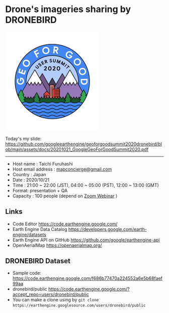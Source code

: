 # Drone's imageries sharing by DRONEBIRD

<img src="https://github.com/googleearthengine/geoforgoodsummit2020dronebird/blob/main/assets/img/20-21-OCT_G4G_2020-07-31.jpg?raw=true" width="300" >

Today's my slide:
https://github.com/googleearthengine/geoforgoodsummit2020dronebird/blob/main/assets/docs/20201021_GoogleGeoForGoodSummit2020.pdf

---

* Host name : Taichi Furuhashi
* Host email address : mapconcierge@gmail.com
* Country : Japan 
* Date : 2020/10/21
* Time :  21:00 ~ 22:00 (JST), 04:00 ~ 05:00 (PST), 12:00 ~ 13:00 (GMT) 
* Format: presentation + QA
* Capacity : 100 people (depend on [Zoom Webinar](https://zoom.us/j/96830948489?pwd=VXNnbUpjZFV5OU5EZGtSU2xsSjVHQT09) )


## Links
* Code Editor https://code.earthengine.google.com/
* Earth Engine Data Catalog https://developers.google.com/earth-engine/datasets
* Earth Engine API on GitHub https://github.com/google/earthengine-api
* OpenAerialMap https://openaerialmap.org/

## DRONEBIRD Dataset
* Sample code: https://code.earthengine.google.com/f686b77470a224552a6e5b68faef99aa
* dronebird/public https://code.earthengine.google.com/?accept_repo=users/dronebird/public
* You can make a clone using by ```git clone https://earthengine.googlesource.com/users/dronebird/public```
